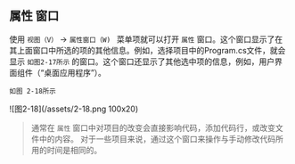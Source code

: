 ## 属性 窗口

使用 `视图（V）` -> `属性窗口（W) ` 菜单项就可以打开 ` 属性 ` 窗口。这个窗口显示了在其上面窗口中所选的项的其他信息。例如，选择项目中的Program.cs文件，就会显示 `如图2-17所示` 的窗口。这个窗口还显示了其他选中项的信息，例如，用户界面组件（“桌面应用程序”）。

`如图 2-18所示`


![图2-18](/assets/2-18.png 100x20)

<!--
<img src="/assets/2-18.png" width = "10" height = "5" alt="图片名称" align=center />
-->


>通常在 `属性` 窗口中对项目的改变会直接影响代码，添加代码行，或改变文件中的内容。
对于一些项目来说，通过这个窗口来操作与手动修改代码所用的时间是相同的。